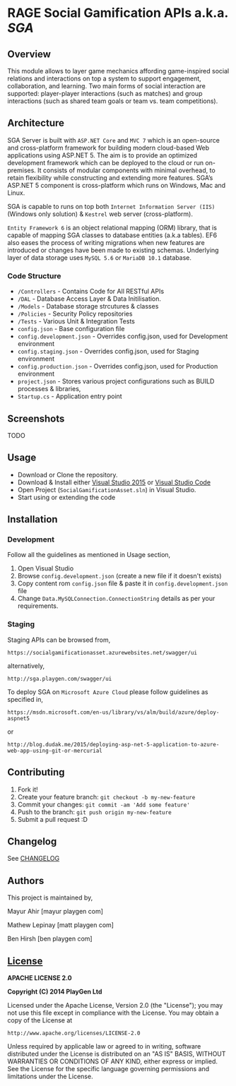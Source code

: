 # RAGE Social Gamification APIs a.k.a. *SGA*

## Overview
This module allows to layer game mechanics affording game-inspired social relations and interactions on top a system to support engagement, collaboration, and learning. Two main forms of social interaction are supported: player-player interactions (such as matches) and group interactions (such as shared team goals or team vs. team competitions).

## Architecture
SGA Server is built with `ASP.NET Core` and `MVC 7` which is an open-source and cross-platform framework for building modern cloud-based Web applications using ASP.NET 5. The aim is to provide an optimized development framework which can be deployed to the cloud or run on-premises. It consists of modular components with minimal overhead, to retain flexibility while constructing and extending more features. SGA’s ASP.NET 5 component is cross-platform which runs on Windows, Mac and Linux.

SGA is capable to runs on top both `Internet Information Server (IIS)` (Windows only solution) & `Kestrel` web server (cross-platform).

`Entity Framework 6` is an object relational mapping (ORM) library, that is capable of mapping SGA classes to database entities (a.k.a tables). EF6 also eases the process of writing migrations when new features are introduced or changes have been made to existing schemas. Underlying layer of data storage uses `MySQL 5.6` or `MariaDB 10.1` database.

### Code Structure
* `/Controllers` - Contains Code for All RESTful APIs
* `/DAL` - Database Access Layer & Data Initilisation.
* `/Models` - Database storage strcutures & classes
* `/Policies` - Security Policy repositories
* `/Tests` - Various Unit & Integration Tests
* `config.json` - Base configuration file
* `config.development.json` - Overrides config.json, used for Development environment
* `config.staging.json` - Overrides config.json, used for Staging environment
* `config.production.json` - Overrides config.json, used for Production environment
* `project.json` - Stores various project configurations such as BUILD processes & libraries,
* `Startup.cs` - Application entry point

## Screenshots
TODO

## Usage
* Download or Clone the repository.
* Download & Install either [Visual Studio 2015](https://www.visualstudio.com/en-us/downloads/download-visual-studio-vs.aspx) or [Visual Studio Code](https://code.visualstudio.com/)
* Open Project (`SocialGamificationAsset.sln`) in Visual Studio.
* Start using or extending the code

## Installation

### Development
Follow all the guidelines as mentioned in Usage section,
1. Open Visual Studio
2. Browse `config.development.json` (create a  new file if it doesn't exists)
3. Copy content rom `config.json` file & paste it in `config.development.json` file
4. Change `Data.MySQLConnection.ConnectionString` details as per your requirements.

### Staging
Staging APIs can be browsed from,

    https://socialgamificationasset.azurewebsites.net/swagger/ui

alternatively,

    http://sga.playgen.com/swagger/ui

To deploy SGA on `Microsoft Azure Cloud` please follow guidelines as specified in,

    https://msdn.microsoft.com/en-us/library/vs/alm/build/azure/deploy-aspnet5

or

    http://blog.dudak.me/2015/deploying-asp-net-5-application-to-azure-web-app-using-git-or-mercurial

## Contributing
1. Fork it!
2. Create your feature branch: `git checkout -b my-new-feature`
3. Commit your changes: `git commit -am 'Add some feature'`
4. Push to the branch: `git push origin my-new-feature`
5. Submit a pull request :D

## Changelog

See [CHANGELOG](CHANGELOG.md)

## Authors
This project is maintained by,

Mayur Ahir [mayur <at> playgen <dot> com]

Mathew Lepinay [matt <at> playgen <dot> com]

Ben Hirsh [ben <at> playgen <dot> com]

## [License](LICENSE.md)

**APACHE LICENSE 2.0**

**Copyright (C) 2014 PlayGen Ltd**

Licensed under the Apache License, Version 2.0 (the "License");
you may not use this file except in compliance with the License.
You may obtain a copy of the License at

    http://www.apache.org/licenses/LICENSE-2.0

Unless required by applicable law or agreed to in writing, software
distributed under the License is distributed on an "AS IS" BASIS,
WITHOUT WARRANTIES OR CONDITIONS OF ANY KIND, either express or implied.
See the License for the specific language governing permissions and
limitations under the License.

